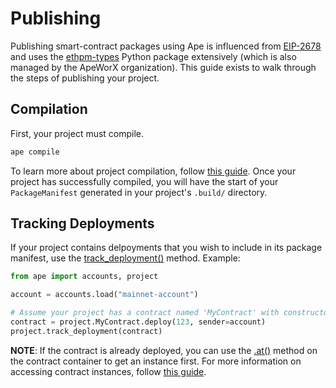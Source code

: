 # Publishing

Publishing smart-contract packages using Ape is influenced from [EIP-2678](https://eips.ethereum.org/EIPS/eip-2678) and uses the [ethpm-types](https://github.com/ApeWorX/ethpm-types) Python package extensively (which is also managed by the ApeWorX organization).
This guide exists to walk through the steps of publishing your project.

## Compilation

First, your project must compile.

```bash
ape compile
```

To learn more about project compilation, follow [this guide](./compile.html).
Once your project has successfully compiled, you will have the start of your `PackageManifest` generated in your project's `.build/` directory.

## Tracking Deployments

If your project contains delpoyments that you wish to include in its package manifest, use the [track_deployment()](../methoddocs/managers.html#ape.managers.project.manager.ProjectManager.track_deployment) method.
Example:

```python
from ape import accounts, project

account = accounts.load("mainnet-account")

# Assume your project has a contract named 'MyContract' with constructor that accepts argument '123'.
contract = project.MyContract.deploy(123, sender=account)
project.track_deployment(contract)
```

**NOTE**: If the contract is already deployed, you can use the [.at()](../methoddocs/contracts.html#ape.contracts.base.ContractContainer.at) method on the contract container to get an instance first.
For more information on accessing contract instances, follow [this guide](./contracts.html).
